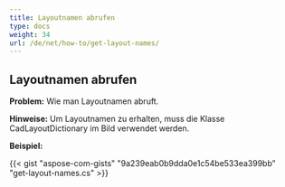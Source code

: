 ```yaml
---
title: Layoutnamen abrufen
type: docs
weight: 34
url: /de/net/how-to/get-layout-names/
---
```


## **Layoutnamen abrufen**

**Problem:** Wie man Layoutnamen abruft.

**Hinweise:** Um Layoutnamen zu erhalten, muss die Klasse CadLayoutDictionary im Bild verwendet werden.

**Beispiel:**

{{< gist "aspose-com-gists" "9a239eab0b9dda0e1c54be533ea399bb" "get-layout-names.cs" >}}
